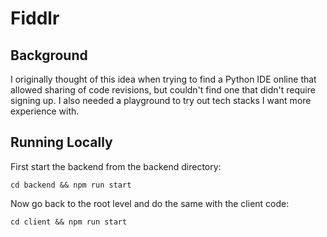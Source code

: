# Fiddlr

## Background

I originally thought of this idea when trying to find a Python IDE online that allowed
sharing of code revisions, but couldn't find one that didn't require signing up. I also needed
a playground to try out tech stacks I want more experience with.

## Running Locally

First start the backend from the backend directory:

`cd backend && npm run start`

Now go back to the root level and do the same with the client code:

`cd client && npm run start`
